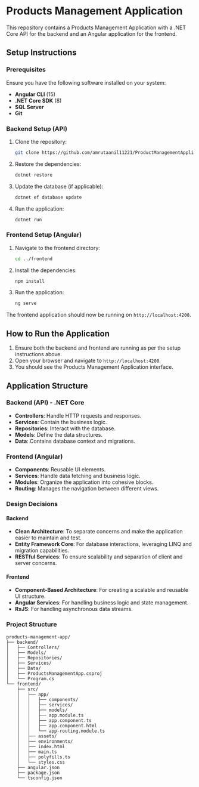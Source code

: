 # Products Management Application

This repository contains a Products Management Application with a .NET Core API for the backend and an Angular application for the frontend. 

## Setup Instructions

### Prerequisites

Ensure you have the following software installed on your system:

- **Angular CLI** (15)
- **.NET Core SDK** (8)
- **SQL Server**
- **Git**

### Backend Setup (API)

1. Clone the repository:
    ```sh
    git clone https://github.com/amrutaanil11221/ProductManagementApplication/tree/main    ```

2. Restore the dependencies:
    ```sh
    dotnet restore
    ```

3. Update the database (if applicable):
    ```sh
    dotnet ef database update
    ```

4. Run the application:
    ```sh
    dotnet run
    ```

### Frontend Setup (Angular)

1. Navigate to the frontend directory:
    ```sh
    cd ../frontend
    ```

2. Install the dependencies:
    ```sh
    npm install
    ```

3. Run the application:
    ```sh
    ng serve
    ```

The frontend application should now be running on `http://localhost:4200`.

## How to Run the Application

1. Ensure both the backend and frontend are running as per the setup instructions above.
2. Open your browser and navigate to `http://localhost:4200`.
3. You should see the Products Management Application interface.

## Application Structure

### Backend (API) - .NET Core

- **Controllers**: Handle HTTP requests and responses.
- **Services**: Contain the business logic.
- **Repositories**: Interact with the database.
- **Models**: Define the data structures.
- **Data**: Contains database context and migrations.

### Frontend (Angular)

- **Components**: Reusable UI elements.
- **Services**: Handle data fetching and business logic.
- **Modules**: Organize the application into cohesive blocks.
- **Routing**: Manages the navigation between different views.

### Design Decisions

#### Backend
- **Clean Architecture**: To separate concerns and make the application easier to maintain and test.
- **Entity Framework Core**: For database interactions, leveraging LINQ and migration capabilities.
- **RESTful Services**: To ensure scalability and separation of client and server concerns.

#### Frontend
- **Component-Based Architecture**: For creating a scalable and reusable UI structure.
- **Angular Services**: For handling business logic and state management.
- **RxJS**: For handling asynchronous data streams.

### Project Structure

```plaintext
products-management-app/
├── backend/
│   ├── Controllers/
│   ├── Models/
│   ├── Repositories/
│   ├── Services/
│   ├── Data/
│   ├── ProductsManagementApp.csproj
│   └── Program.cs
└── frontend/
    ├── src/
    │   ├── app/
    │   │   ├── components/
    │   │   ├── services/
    │   │   ├── models/
    │   │   ├── app.module.ts
    │   │   ├── app.component.ts
    │   │   ├── app.component.html
    │   │   └── app-routing.module.ts
    │   ├── assets/
    │   ├── environments/
    │   ├── index.html
    │   ├── main.ts
    │   ├── polyfills.ts
    │   └── styles.css
    ├── angular.json
    ├── package.json
    └── tsconfig.json
